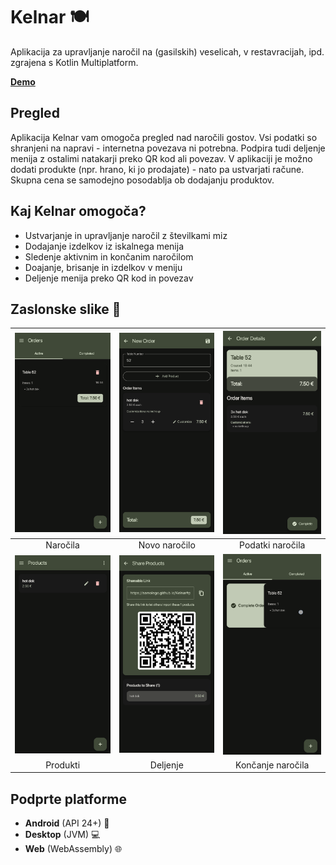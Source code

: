 # Kelnar 🍽️

Aplikacija za upravljanje naročil na (gasilskih) veselicah, v restavracijah, ipd. zgrajena s Kotlin Multiplatform.

[**Demo**](https://samolego.github.io/Kelnar/#menu/import?data=%5BPica%20NMK%3B8.5%3BPica%20z%20gobicami%20gobicami%20in%20pa%C5%A1teto%7CHot%20Dog%3B3.0%7CCockta%3B2.5%7CJabol%C4%8Dni%20sok%3B1.5%5D)

## Pregled

Aplikacija Kelnar vam omogoča pregled nad naročili gostov. Vsi podatki so shranjeni na napravi - internetna povezava ni potrebna. Podpira tudi deljenje menija z ostalimi natakarji preko QR kod ali povezav.
V aplikaciji je možno dodati produkte (npr. hrano, ki jo prodajate) - nato pa ustvarjati račune. Skupna cena se samodejno posodablja ob dodajanju produktov.

## Kaj Kelnar omogoča?

- Ustvarjanje in upravljanje naročil z številkami miz
- Dodajanje izdelkov iz iskalnega menija
- Sledenje aktivnim in končanim naročilom
- Doajanje, brisanje in izdelkov v meniju
- Deljenje menija preko QR kod in povezav

## Zaslonske slike 📱

| <img width="256" src="metadata/en-US/images/phoneScreenshots/screenshot_kelnar_orders.png"> | <img width="256" src="metadata/en-US/images/phoneScreenshots/screenshot_kelnar_new-order.png"> | <img width="256" src="metadata/en-US/images/phoneScreenshots/screenshot_kelnar_order-detail.png"> |
|:---:|:---:|:---:|
| Naročila | Novo naročilo | Podatki naročila |
| <img width="256" src="metadata/en-US/images/phoneScreenshots/screenshot_kelnar_products.png"> | <img width="256" src="metadata/en-US/images/phoneScreenshots/screenshot_kelnar_share.png"> | <img width="256" src="metadata/en-US/images/phoneScreenshots/screenshot_kelnar_complete-order.png"> |
| Produkti | Deljenje | Končanje naročila |

## Podprte platforme

- **Android** (API 24+) 🤖
- **Desktop** (JVM) 💻
- **Web** (WebAssembly) 🌐
